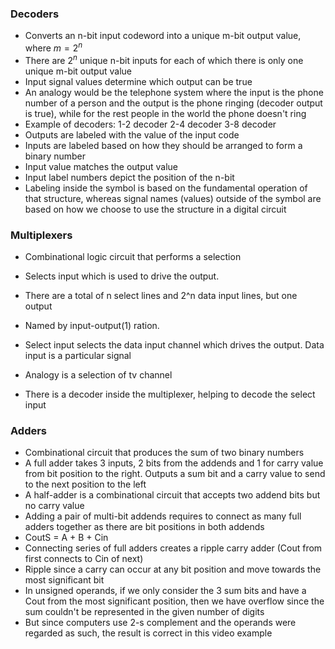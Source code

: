 ### Decoders
- Converts an n-bit input codeword into a unique m-bit output value, where $m = 2^n$
- There are $2^n$ unique n-bit inputs for each of which there is only one unique m-bit output value
- Input signal values determine which output can be true
- An analogy would be the telephone system where the input is the phone number of a person and the output is the phone ringing (decoder output is true), while for the rest people in the world the phone doesn't ring
- Example of decoders:
	1-2 decoder
	2-4 decoder
	3-8 decoder
- Outputs are labeled with the value of the input code
- Inputs are labeled based on how they should be arranged to form a binary number
- Input value matches the output value
- Input label numbers depict the position of the n-bit
- Labeling inside the symbol is based on the fundamental operation of that structure, whereas signal names (values) outside of the symbol are based on how we choose to use the structure in a digital circuit


### Multiplexers
- Combinational logic circuit that performs a selection
- Selects input which is used to drive the output.
- There are a total of n select lines and 2^n data input lines, but one output
- Named by input-output(1) ration.
- Select input selects the data input channel which drives the output. Data input is a particular signal 
- Analogy is a selection of tv channel

- There is a decoder inside the multiplexer, helping to decode the select input


### Adders
- Combinational circuit that produces the sum of two binary numbers
- A full adder takes 3 inputs, 2 bits from the addends and 1 for carry value from bit position to the right. Outputs a sum bit and a carry value to send to the next position to the left
- A half-adder is a combinational circuit that accepts two addend bits but no carry value
- Adding a pair of multi-bit addends requires to connect as many full adders together as there are bit positions in both addends
- CoutS = A + B + Cin
- Connecting series of full adders creates a ripple carry adder (Cout from first connects to Cin of next)
- Ripple since a carry can occur at any bit position and move towards the most significant bit
- In unsigned operands, if we only consider the 3 sum bits and have a Cout from the most significant position, then we have overflow since the sum couldn't be represented in the given number of digits
- But since computers use 2-s complement and the operands were regarded as such, the result is correct in this video example
